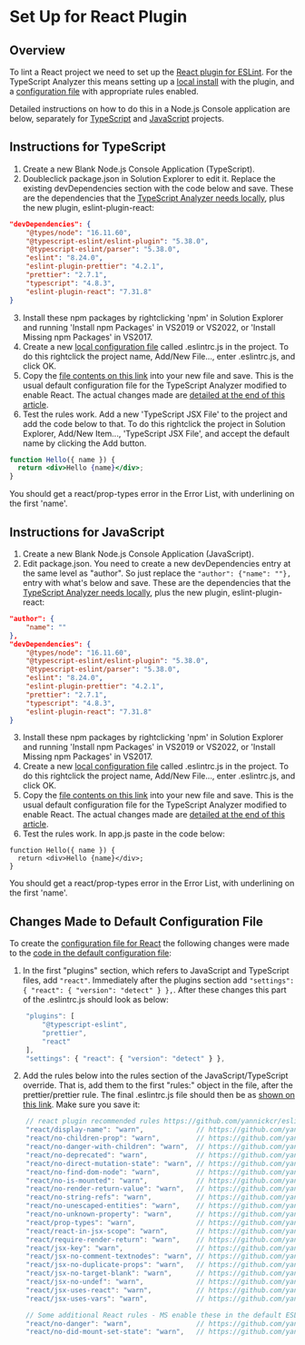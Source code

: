 ﻿# Set Up for React Plugin

## Overview

To lint a React project we need to set up the [React plugin for ESLint](https://github.com/jsx-eslint/eslint-plugin-react).  For the TypeScript Analyzer this means setting up a [local install](creatinglocalinstall.md) with the plugin, and a [configuration file](configuration.md) with appropriate rules enabled.

Detailed instructions on how to do this in a Node.js Console application are below, separately for [TypeScript](setupreact.md#typescript) and [JavaScript](setupreact.md#javascript) projects.

## <a name="typescript"></a>Instructions for TypeScript

1. Create a new Blank Node.js Console Application (TypeScript).
2. Doubleclick package.json in Solution Explorer to edit it.  Replace the existing devDependencies section with the code below and save.  These are the dependencies that the [TypeScript Analyzer needs locally](installs.md#localinstall), plus the new plugin, eslint-plugin-react:
``` json
"devDependencies": {
    "@types/node": "16.11.60",
    "@typescript-eslint/eslint-plugin": "5.38.0",
    "@typescript-eslint/parser": "5.38.0",
    "eslint": "8.24.0",
    "eslint-plugin-prettier": "4.2.1",
    "prettier": "2.7.1",
    "typescript": "4.8.3",
    "eslint-plugin-react": "7.31.8"
}
```
3. Install these npm packages by rightclicking 'npm' in Solution Explorer and running 'Install npm Packages' in VS2019 or VS2022, or 'Install Missing npm Packages' in VS2017.
4. Create a new [local configuration file](localconfiguration.md) called .eslintrc.js in the project.  To do this rightclick the project name, Add/New File..., enter .eslintrc.js, and click OK.
5. Copy the [file contents on this link](setupreactconfig.md) into your new file and save.  This is the usual default configuration file for the TypeScript Analyzer modified to enable React.  The actual changes made are [detailed at the end of this article](setupreact.md#changesmadetodefaultconfig).
6. Test the rules work.  Add a new 'TypeScript JSX File' to the project and add the code below to that.  To do this rightclick the project in Solution Explorer, Add/New Item..., 'TypeScript JSX File', and accept the default name by clicking the Add button.
``` jsx
function Hello({ name }) {
  return <div>Hello {name}</div>;
}
```
You should get a react/prop-types error in the Error List, with underlining on the first 'name'.

## <a name="javascript"></a>Instructions for JavaScript

1. Create a new Blank Node.js Console Application (JavaScript).
2. Edit package.json.  You need to create a new devDependencies entry at the same level as "author".  So just replace the `"author": {"name": ""},` entry with what's below and save.  These are the dependencies that the [TypeScript Analyzer needs locally](installs.md#localinstall), plus the new plugin, eslint-plugin-react:
``` json
"author": {
    "name": ""
},
"devDependencies": {
    "@types/node": "16.11.60",
    "@typescript-eslint/eslint-plugin": "5.38.0",
    "@typescript-eslint/parser": "5.38.0",
    "eslint": "8.24.0",
    "eslint-plugin-prettier": "4.2.1",
    "prettier": "2.7.1",
    "typescript": "4.8.3",
    "eslint-plugin-react": "7.31.8"
}
```
3. Install these npm packages by rightclicking 'npm' in Solution Explorer and running 'Install npm Packages' in VS2019 or VS2022, or 'Install Missing npm Packages' in VS2017.
4. Create a new [local configuration file](localconfiguration.md) called .eslintrc.js in the project.  To do this rightclick the project name, Add/New File..., enter .eslintrc.js, and click OK.
5. Copy the [file contents on this link](setupreactconfig.md) into your new file and save.  This is the usual default configuration file for the TypeScript Analyzer modified to enable React.  The actual changes made are [detailed at the end of this article](setupreact.md#changesmadetodefaultconfig).
6. Test the rules work.  In app.js paste in the code below:
``` tsx
function Hello({ name }) {
  return <div>Hello {name}</div>;
}
```
You should get a react/prop-types error in the Error List, with underlining on the first 'name'.

## <a name="changesmadetodefaultconfig"></a>Changes Made to Default Configuration File

To create the [configuration file for React](setupreactconfig.md) the following changes were made to the [code in the default configuration file](defaultconfig.md#defaulteslintrc):

1. In the first "plugins" section, which refers to JavaScript and TypeScript files, add `"react"`. Immediately after the plugins section add `"settings": { "react": { "version": "detect" } },`.  After these changes this part of the .eslintrc.js should look as below:
``` javascript
    "plugins": [
        "@typescript-eslint",
        "prettier",
        "react"
    ],
    "settings": { "react": { "version": "detect" } },
```
2. Add the rules below into the rules section of the JavaScript/TypeScript override.  That is, add them to the first "rules:" object in the file, after the prettier/prettier rule.  The final .eslintrc.js file should then be as [shown on this link](setupreactconfig.md).  Make sure you save it:
``` javascript
    // react plugin recommended rules https://github.com/yannickcr/eslint-plugin-react#recommended
    "react/display-name": "warn",             // https://github.com/yannickcr/eslint-plugin-react/blob/master/docs/rules/display-name.md
    "react/no-children-prop": "warn",         // https://github.com/yannickcr/eslint-plugin-react/blob/master/docs/rules/no-children-prop.md
    "react/no-danger-with-children": "warn",  // https://github.com/yannickcr/eslint-plugin-react/blob/master/docs/rules/no-danger-with-children.md
    "react/no-deprecated": "warn",            // https://github.com/yannickcr/eslint-plugin-react/blob/master/docs/rules/no-deprecated.md
    "react/no-direct-mutation-state": "warn", // https://github.com/yannickcr/eslint-plugin-react/blob/master/docs/rules/no-direct-mutation-state.md
    "react/no-find-dom-node": "warn",         // https://github.com/yannickcr/eslint-plugin-react/blob/master/docs/rules/no-find-dom-node.md
    "react/no-is-mounted": "warn",            // https://github.com/yannickcr/eslint-plugin-react/blob/master/docs/rules/no-is-mounted.md
    "react/no-render-return-value": "warn",   // https://github.com/yannickcr/eslint-plugin-react/blob/master/docs/rules/no-render-return-value.md
    "react/no-string-refs": "warn",           // https://github.com/yannickcr/eslint-plugin-react/blob/master/docs/rules/no-string-refs.md
    "react/no-unescaped-entities": "warn",    // https://github.com/yannickcr/eslint-plugin-react/blob/master/docs/rules/no-unescaped-entities.md
    "react/no-unknown-property": "warn",      // https://github.com/yannickcr/eslint-plugin-react/blob/master/docs/rules/no-unknown-property.md
    "react/prop-types": "warn",               // https://github.com/yannickcr/eslint-plugin-react/blob/master/docs/rules/prop-types.md
    "react/react-in-jsx-scope": "warn",       // https://github.com/yannickcr/eslint-plugin-react/blob/master/docs/rules/react-in-jsx-scope.md
    "react/require-render-return": "warn",    // https://github.com/yannickcr/eslint-plugin-react/blob/master/docs/rules/require-render-return.md
    "react/jsx-key": "warn",                  // https://github.com/yannickcr/eslint-plugin-react/blob/master/docs/rules/jsx-key.md
    "react/jsx-no-comment-textnodes": "warn", // https://github.com/yannickcr/eslint-plugin-react/blob/master/docs/rules/jsx-no-comment-textnodes.md
    "react/jsx-no-duplicate-props": "warn",   // https://github.com/yannickcr/eslint-plugin-react/blob/master/docs/rules/jsx-no-duplicate-props.md
    "react/jsx-no-target-blank": "warn",      // https://github.com/yannickcr/eslint-plugin-react/blob/master/docs/rules/jsx-no-target-blank.md
    "react/jsx-no-undef": "warn",             // https://github.com/yannickcr/eslint-plugin-react/blob/master/docs/rules/jsx-no-undef.md
    "react/jsx-uses-react": "warn",           // https://github.com/yannickcr/eslint-plugin-react/blob/master/docs/rules/jsx-uses-react.md
    "react/jsx-uses-vars": "warn",            // https://github.com/yannickcr/eslint-plugin-react/blob/master/docs/rules/jsx-uses-vars.md

    // Some additional React rules - MS enable these in the default ESLint config
    "react/no-danger": "warn",                // https://github.com/yannickcr/eslint-plugin-react/blob/master/docs/rules/no-danger.md
    "react/no-did-mount-set-state": "warn",   // https://github.com/yannickcr/eslint-plugin-react/blob/master/docs/rules/no-did-mount-set-state.md               
```